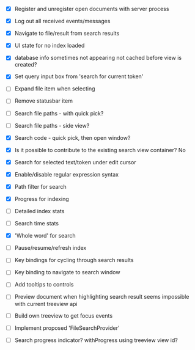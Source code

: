 - [x] Register and unregister open documents with server process 
- [x] Log out all received events/messages 
- [x] Navigate to file/result from search results
- [x] UI state for no index loaded 
- [x] database info sometimes not appearing 
    not cached before view is created?
- [x] Set query input box from 'search for current token'
- [ ] Expand file item when selecting
- [ ] Remove statusbar item 
- [ ] Search file paths - with quick pick?
- [ ] Search file paths - side view?
- [x] Search code - quick pick, then open window? 
 - [x] Is it possible to contribute to the existing search view container? 
    No
- [x] Search for selected text/token under edit cursor
- [x] Enable/disable regular expression syntax
- [x] Path filter for search 
- [x] Progress for indexing 
- [ ] Detailed index stats
- [ ] Search time stats 
- [x] 'Whole word' for search 
- [ ] Pause/resume/refresh index 
- [ ] Key bindings for cycling through search results 
- [ ] Key binding to navigate to search window 
- [ ] Add tooltips to controls
- [ ] Preview document when highlighting search result 
    seems impossible with current treeview api 

- [ ] Build own treeview to get focus events 
- [ ] Implement proposed 'FileSearchProvider' 
- [ ] Search progress indicator?
    withProgress using treeview view id?